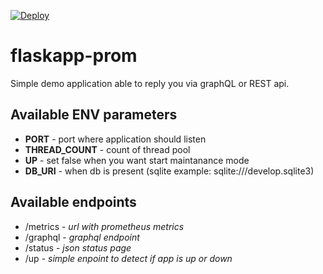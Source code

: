 [![Deploy](https://github.com/theztd/flaskapp-prom/actions/workflows/deploy-nomad.yml/badge.svg)](https://github.com/theztd/flaskapp-prom/actions/workflows/deploy-nomad.yml)

# flaskapp-prom

Simple demo application able to reply you via graphQL or REST api.


Available ENV parameters
------------------------
 * **PORT** - port where application should listen
 * **THREAD_COUNT** - count of thread pool
 * **UP** - set false when you want start maintanance mode
 * **DB_URI** - when db is present (sqlite example: sqlite:///develop.sqlite3)


Available endpoints
------------------- 
* /metrics - _url with prometheus metrics_
* /graphql - _graphql endpoint_
* /status - _json status page_
* /up - _simple enpoint to detect if app is up or down_

